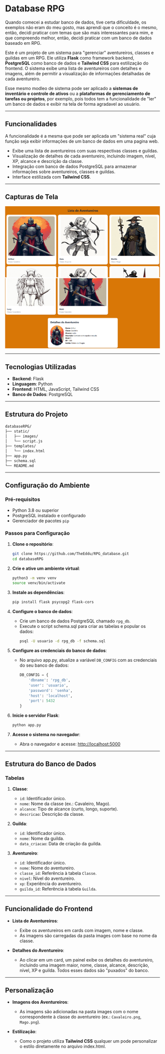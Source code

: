 # Database RPG  

Quando comecei a estudar banco de dados, tive certa dificuldade, os exemplos não eram do meu gosto, mas aprendi que o conceito é o mesmo, então, decidi praticar com temas que são mais interessantes para mim, e que compreendo melhor, então, decidi praticar com um banco de dados baseado em RPG.  

Este é um projeto de um sistema para "gerenciar" aventureiros, classes e guildas em um RPG. Ele utiliza **Flask** como framework backend, **PostgreSQL** como banco de dados e **Tailwind CSS** para estilização do frontend. O sistema exibe uma lista de aventureiros com detalhes e imagens, além de permitir a visualização de informações detalhadas de cada aventureiro.  

Esse mesmo modleo de sistema pode ser aplicado a **sistemas de inventário e controle de ativos** ou a **plataformas de gerenciamento de tarefas ou projetos**, por exemplo, pois todos tem a funcionalidade de "ler" um banco de dados e exibir na tela de forma agradavel ao usuário. 

---

## Funcionalidades
A funcionalidade é a mesma que pode ser aplicada um "sistema real" cuja função seja exibir informações de um banco de dados em uma pagina web.
- Exibe uma lista de aventureiros com suas respectivas classes e guildas.
- Visualização de detalhes de cada aventureiro, incluindo imagem, nível, XP, alcance e descrição da classe.
- Integração com banco de dados PostgreSQL para armazenar informações sobre aventureiros, classes e guildas.
- Interface estilizada com **Tailwind CSS**.

---

## Capturas de Tela
![Captura de tela 1](static/images/image1.png)
![Captura de tela 2](static/images/image2.png)

---

## Tecnologias Utilizadas

- **Backend**: Flask
- **Linguagem**: Python
- **Frontend**: HTML, JavaScript, Tailwind CSS
- **Banco de Dados**: PostgreSQL

---

## Estrutura do Projeto

```
databaseRPG/
├── static/
│   ├── images/          
│   └── script.js       
├── templates/
│   └── index.html       
├── app.py               
├── schema.sql           
└── README.md            
```

---

## Configuração do Ambiente

### Pré-requisitos

- Python 3.8 ou superior
- PostgreSQL instalado e configurado
- Gerenciador de pacotes `pip`

### Passos para Configuração

1. **Clone o repositório**:
   ```bash
   git clone https://github.com/TheEddu/RPG_database.git
   cd databaseRPG
   ```

2. **Crie e ative um ambiente virtual**:
   ```bash
   python3 -m venv venv
   source venv/bin/activate
   ```

3. **Instale as dependências**:
   ```bash
   pip install flask psycopg2 flask-cors
   ```

4. **Configure o banco de dados**:
   - Crie um banco de dados PostgreSQL chamado `rpg_db`.
   - Execute o script schema.sql para criar as tabelas e popular os dados:
     ```bash
     psql -U usuario -d rpg_db -f schema.sql
     ```

5. **Configure as credenciais do banco de dados**:
   - No arquivo app.py, atualize a variável `DB_CONFIG` com as credenciais do seu banco de dados:
     ```python
     DB_CONFIG = {
         'dbname': 'rpg_db',
         'user': 'usuario',
         'password': 'senha',
         'host': 'localhost',
         'port': 5432
     }
     ```

6. **Inicie o servidor Flask**:
   ```bash
   python app.py
   ```

7. **Acesse o sistema no navegador**:
   - Abra o navegador e acesse: [http://localhost:5000](http://localhost:5000)

---

## Estrutura do Banco de Dados

### Tabelas

1. **Classe**:
   - `id`: Identificador único.
   - `nome`: Nome da classe (ex.: Cavaleiro, Mago).
   - `alcance`: Tipo de alcance (curto, longo, suporte).
   - `descricao`: Descrição da classe.

2. **Guilda**:
   - `id`: Identificador único.
   - `nome`: Nome da guilda.
   - `data_criacao`: Data de criação da guilda.

3. **Aventureiro**:
   - `id`: Identificador único.
   - `nome`: Nome do aventureiro.
   - `classe_id`: Referência à tabela `Classe`.
   - `nivel`: Nível do aventureiro.
   - `xp`: Experiência do aventureiro.
   - `guilda_id`: Referência à tabela `Guilda`.

---

## Funcionalidade do Frontend

- **Lista de Aventureiros**:
  - Exibe os aventureiros em cards com imagem, nome e classe.
  - As imagens são carregadas da pasta images com base no nome da classe.

- **Detalhes do Aventureiro**:
  - Ao clicar em um card, um painel exibe os detalhes do aventureiro, incluindo uma imagem maior, nome, classe, alcance, descrição, nível, XP e guilda. Todos esses dados são "puxados" do banco.

---

## Personalização

- **Imagens dos Aventureiros**:
  - As imagens são adicionadas na pasta images com o nome correspondente à classe do aventureiro (ex.: `Cavaleiro.png`, `Mago.png`).

- **Estilização**:
  - Como o projeto utiliza **Tailwind CSS** qualquer um pode personalizar o estilo diretamente no arquivo index.html.

